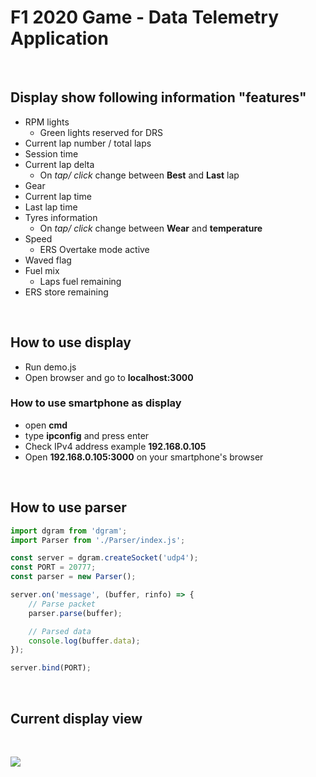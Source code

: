 # F1 2020 Game - Data Telemetry Application




&nbsp;

## Display show following information "features"
- RPM lights
  - Green lights reserved for DRS
- Current lap number / total laps
- Session time
- Current lap delta
  - On *tap/ click* change between **Best** and **Last** lap
- Gear
- Current lap time
- Last lap time
- Tyres information
  - On *tap/ click* change between **Wear** and **temperature**
- Speed
  - ERS Overtake mode active
- Waved flag
- Fuel mix
  - Laps fuel remaining
- ERS store remaining


&nbsp;

## How to use display
- Run demo.js
- Open browser and go to **localhost:3000**

### How to use smartphone as display
- open **cmd**
- type **ipconfig** and press enter
- Check IPv4 address example **192.168.0.105**
- Open **192.168.0.105:3000** on your smartphone's browser


&nbsp;

## How to use parser
``` javascript
import dgram from 'dgram';
import Parser from './Parser/index.js';

const server = dgram.createSocket('udp4');
const PORT = 20777;
const parser = new Parser();

server.on('message', (buffer, rinfo) => {
    // Parse packet
    parser.parse(buffer);

    // Parsed data
    console.log(buffer.data);
});

server.bind(PORT);
```

&nbsp;

## Current display view

&nbsp;

<img src="https://i.ibb.co/LvnKVZw/demo.png">

